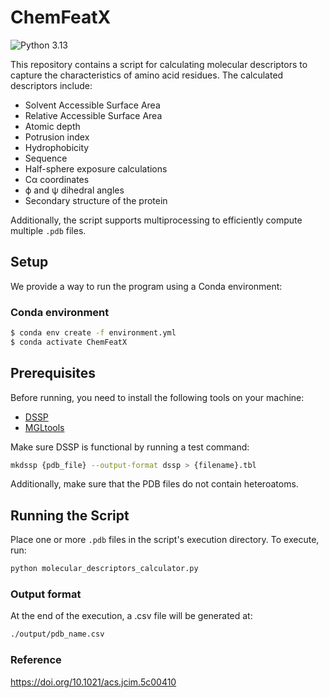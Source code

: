 # ChemFeatX
![Python 3.13](https://img.shields.io/static/v1?label=python&message=3.13&color=blue&style=flat-square)

This repository contains a script for calculating molecular descriptors to capture the characteristics of amino acid residues. The calculated descriptors include:
* Solvent Accessible Surface Area 
* Relative Accessible Surface Area
* Atomic depth
* Potrusion index
* Hydrophobicity
* Sequence
* Half-sphere exposure calculations
* Cα coordinates
* ϕ and ψ dihedral angles
* Secondary structure of the protein

Additionally, the script supports multiprocessing to efficiently compute multiple `.pdb` files.

## Setup

We provide a way to run the program using a Conda environment:

### Conda environment
```bash
$ conda env create -f environment.yml
$ conda activate ChemFeatX
```

## Prerequisites

Before running, you need to install the following tools on your machine:
* [DSSP](https://github.com/PDB-REDO/dssp)
* [MGLtools](https://ccsb.scripps.edu/mgltools/)

Make sure DSSP is functional by running a test command:
```bash
mkdssp {pdb_file} --output-format dssp > {filename}.tbl
```

Additionally, make sure that the PDB files do not contain heteroatoms.

## Running the Script

Place one or more `.pdb` files in the script's execution directory. To execute, run:

```bash
python molecular_descriptors_calculator.py
```

### Output format

At the end of the execution, a .csv file will be generated at:
```bash
./output/pdb_name.csv
```

### Reference

https://doi.org/10.1021/acs.jcim.5c00410
